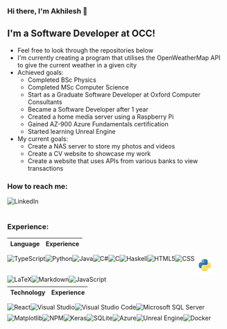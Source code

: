 ### Hi there, I'm Akhilesh 👋

## I'm a Software Developer at OCC!

- Feel free to look through the repositories below
- I'm currently creating a program that utilises the OpenWeatherMap API to give the current weather in a given city
- Achieved goals:
  - Completed BSc Physics
  - Completed MSc Computer Science
  - Start as a Graduate Software Developer at Oxford Computer Consultants
  - Became a Software Developer after 1 year
  - Created a home media server using a Raspberry Pi
  - Gained AZ-900 Azure Fundamentals certification
  - Started learning Unreal Engine
- My current goals:
  - Create a NAS server to store my photos and videos
  - Create a CV website to showcase my work
  - Create a website that uses APIs from various banks to view transactions

### How to reach me:

<a href="https://www.linkedin.com/in/akhileshpai/"><img align="left" alt="LinkedIn" height="25px" src="https://img.shields.io/badge/LinkedIn-0077B5?style=for-the-badge&logo=linkedin&logoColor=white" /></a>

<br/>
<br/>

### Experience:
| Language | Experience |
| ----------- | ----------- |
<img src="https://raw.githubusercontent.com/github/explore/80688e429a7d4ef2fca1e82350fe8e3517d3494d/topics/python/python.png" alt="Python" height="40" style="vertical-align:top; margin:4px">
<a href="#"><img align="left" alt="TypeScript" height="25px" src="https://img.shields.io/badge/typescript-%23007ACC.svg?style=for-the-badge&logo=typescript&logoColor=white" /></a>
<a href="#"><img align="left" alt="Python" height="25px" src="https://img.shields.io/badge/Python-14354C?style=for-the-badge&logo=python&logoColor=white.svg" /></a>
<a href="#"><img align="left" alt="Java" height="25px" src="https://img.shields.io/badge/Java-ED8B00?style=for-the-badge&logo=java&logoColor=white" /></a>
<a href="#"><img align="left" alt="C#" height="25px" src="https://img.shields.io/badge/c%23-%23239120.svg?style=for-the-badge&logo=c-sharp&logoColor=white" /></a>
<a href="#"><img align="left" alt="C" height="25px" src="https://img.shields.io/badge/C-00599C?style=for-the-badge&logo=c&logoColor=white" /></a>
<a href="#"><img align="left" alt="Haskell" height="25px" src="https://img.shields.io/badge/Haskell-5e5086?style=for-the-badge&logo=haskell&logoColor=white" /></a>
<a href="#"><img align="left" alt="HTML5" height="25px" src="https://img.shields.io/badge/HTML5-E34F26?style=for-the-badge&logo=html5&logoColor=white" /></a>
<a href="#"><img align="left" alt="CSS" height="25px" src="https://img.shields.io/badge/CSS-239120?&style=for-the-badge&logo=css3&logoColor=white" /></a>
<a href="#"><img align="left" alt="LaTeX" height="25px" src="https://img.shields.io/badge/latex-%23008080.svg?style=for-the-badge&logo=latex&logoColor=white" /></a>
<a href="#"><img align="left" alt="Markdown" height="25px" src="https://img.shields.io/badge/Markdown-000000?style=for-the-badge&logo=markdown&logoColor=white" /></a>
<a href="#"><img align="left" alt="JavaScript" height="25px" src="https://img.shields.io/badge/javascript-%23323330.svg?style=for-the-badge&logo=javascript&logoColor=%23F7DF1E" /></a>

<br/>

| Technology | Experience |
| ----------- | ----------- |
<a href="#"><img align="left" alt="React" height="25px" src="https://img.shields.io/badge/react-%2320232a.svg?style=for-the-badge&logo=react&logoColor=%2361DAF" /></a>
<a href="#"><img align="left" alt="Visual Studio" height="25px" src="https://img.shields.io/badge/Visual%20Studio-5C2D91.svg?style=for-the-badge&logo=visual-studio&logoColor=white" /></a>
<a href="#"><img align="left" alt="Visual Studio Code" height="25px" src="https://img.shields.io/badge/Visual%20Studio%20Code-0078d7.svg?style=for-the-badge&logo=visual-studio-code&logoColor=white" /></a>
<a href="#"><img align="left" alt="Microsoft SQL Server" height="25px" src="https://img.shields.io/badge/Microsoft%20SQL%20Server-CC2927?style=for-the-badge&logo=microsoft%20sql%20server&logoColor=white" /></a>
<a href="#"><img align="left" alt="Matplotlib" height="25px" src="https://img.shields.io/badge/Matplotlib-%23ffffff.svg?style=for-the-badge&logo=Matplotlib&logoColor=black" /></a>
<a href="#"><img align="left" alt="NPM" height="25px" src="https://img.shields.io/badge/NPM-%23CB3837.svg?style=for-the-badge&logo=npm&logoColor=white" /></a>
<a href="#"><img align="left" alt="Keras" height="25px" src="https://img.shields.io/badge/Keras-%23D00000.svg?style=for-the-badge&logo=Keras&logoColor=white" /></a>
<a href="#"><img align="left" alt="SQLite" height="25px" src="https://img.shields.io/badge/SQLite-07405E?style=for-the-badge&logo=sqlite&logoColor=white" /></a>
<a href="#"><img align="left" alt="Azure" height="25px" src="https://img.shields.io/badge/azure-%230072C6.svg?style=for-the-badge&logo=microsoftazure&logoColor=white" /></a>
<a href="#"><img align="left" alt="Unreal Engine" height="25px" src="https://img.shields.io/badge/unrealengine-%23313131.svg?style=for-the-badge&logo=unrealengine&logoColor=white" /></a>
<a href="#"><img align="left" alt="Docker" height="25px" src="https://img.shields.io/badge/docker-%230db7ed.svg?style=for-the-badge&logo=docker&logoColor=white" /></a>
